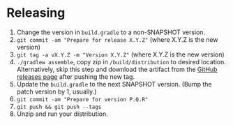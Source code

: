 # Releasing

1. Change the version in `build.gradle` to a non-SNAPSHOT version.
1. `git commit -am "Prepare for release X.Y.Z"` (where X.Y.Z is the new version)
1. `git tag -a vX.Y.Z -m "Version X.Y.Z"` (where X.Y.Z is the new version)
1. `./gradlew assemble`, copy zip in `/build/distribution` to desired location. Alternatively, skip this step and download the artifact from the [GitHub releases page](https://github.com/ryanmoelter/splity/releases) after pushing the new tag.
1. Update the `build.gradle` to the next SNAPSHOT version. (Bump the patch version by 1, usually.)
1. `git commit -am "Prepare for version P.Q.R"`
1. `git push && git push --tags`
1. Unzip and run your distribution.
